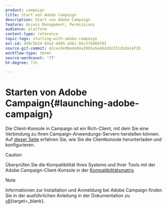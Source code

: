```yaml
---
product: campaign
title: Start von Adobe Campaign
description: Start von Adobe Campaign
feature: Access Management, Permissions
audience: platform
content-type: reference
topic-tags: starting-with-adobe-campaign
exl-id: 4d9c5b24-83a2-4495-a56c-5bc376d69703
source-git-commit: 42cec0e9bede94a2995a5ad442822512bda14f2b
workflow-type: tm+mt
source-wordcount: '77'
ht-degree: 71%

---
```


# Starten von Adobe Campaign{#launching-adobe-campaign}



Die Client-Konsole in Campaign ist ein Rich-Client, mit dem Sie eine Verbindung zu Ihren Campaign-Anwendungs-Servern herstellen können. Auf [dieser Seite](../../installation/using/installing-the-client-console.md) erfahren Sie, wie Sie die Clientkonsole herunterladen und konfigurieren.

>[!CAUTION]
>
>Überprüfen Sie die Kompatibilität Ihres Systems und Ihrer Tools mit der Adobe Campaign-Client-Konsole in der [Kompatibilitätsmatrix](../../rn/using/compatibility-matrix.md#ClientConsoleoperatingsystems)

>[!NOTE]
>
> Informationen zur Installation und Anmeldung bei Adobe Campaign finden Sie in der ausführlichen Anleitung in der Dokumentation zu [ v8](https://experienceleague.adobe.com/de/docs/campaign/campaign-v8/new/connect){target=_blank}.

<!--
## Start Adobe Campaign {#starting-adobe-campaign}

You can start Adobe Campaign by selecting **[!UICONTROL Start / All Programs / Adobe Campaign v.X / Adobe Campaign client console]**.

The client console connection window lets you select or configure existing databases and connect to them using a user name and password:

![](assets/acc-logon.png)

## Connect to Adobe Campaign {#connecting-to-adobe-campaign}

You can connect to Adobe Campaign using your Adobe ID. For more on this, refer to [this page](../../integrations/using/about-adobe-id.md).

You can also connect with a dedicated login/password:

1. Enter the operator account identifier in the **[!UICONTROL Login]** field.

   Your identifier is given by the administrator of your Adobe Campaign platform.

1. Enter your password in the **[!UICONTROL Password]** field.

   The first time you access the database, your password is the one given to you by the administrator. Once you are connected, you can change your password via the **[!UICONTROL Tools > Change password...]** menu. Details on operators and connections are available in [Access management](../../platform/using/access-management.md).

1. Click **[!UICONTROL LOG IN]** to confirm.<!--You can also press the **Enter** key to launch connection.

You can now access [Adobe Campaign workspace](../../platform/using/adobe-campaign-workspace.md).

Some keyboard shortcuts are available on the **[!UICONTROL Sign in screen]**:
* All actionable items are selectable through the **Tab** key (top to bottom) or the **Tab** + **Shift** keys (bottom to top).
* To launch connection, you can also press the **Enter** key.
* You can use the **Escape** key to reset the **[!UICONTROL Login]** and **[!UICONTROL Password]** fields to the last successful connection values.

## Set up connections {#setting-up-connections}

You can access the server connection settings via the link above the input zone.

![](assets/s_ncs_user_connections_management.png)

In the **[!UICONTROL Connections]** window, click **[!UICONTROL Add > Connection]**.

You must then define the connection settings. To do this:

1. Enter a **[!UICONTROL Label]** to assign a name to your database connection.

1. Add the address of the application server in the **[!UICONTROL URL]** field. If you do not know the connection URL, contact the administrator.

1. Check **[!UICONTROL Connect with an Adobe ID]** for the operators to connect to the console using their Adobe ID. For more on this, refer to [this page](../../integrations/using/about-adobe-id.md).

1. Click **[!UICONTROL OK]** to validate.

## Operators and permissions {#operators-and-permissions}

The identifiers and passwords of operators with access to the software and their respective permissions are defined by your Adobe Campaign system administrator in the **[!UICONTROL Administration > Access management > Operators]** node of the Adobe Campaign tree.

This functionality is detailed in the [Access management](../../platform/using/access-management.md) section.

## Disconnect from Adobe Campaign {#disconnecting-from-adobe-campaign}

To disconnect from Adobe Campaign, use the first icon in the icon bar.

![](assets/s_ncs_user_deconnexion.png)

>[!NOTE]
>
>You can also close the application without logging off first.

## Get your Adobe Campaign version {#getting-your-campaign-version}

The **[!UICONTROL Help > About...]** menu lets you access the following information:

* **version** number for Campaign client console and application server
* **build** number for Campaign client console and application server
* a link to contact Adobe Customer Care
* links to Adobe Privacy Policy, Terms of Use and Cookies Policy

![](assets/about-acc.png)

Whenever you reach out to Adobe Customer Care team, you need to provide the version number and build number of your Adobe Campaign client console and application server.

**Related topics**:

* [Adobe Campaign Help and Support options](../../support.md)
* [Adobe Campaign Software Distribution](https://experience.adobe.com/#/downloads/content/software-distribution/en/campaign.html)
* [Adobe Experience Cloud Support and Expert sessions](https://helpx.adobe.com/enterprise/admin-guide.html/enterprise/using/support-for-experience-cloud.ug.html)

-->
